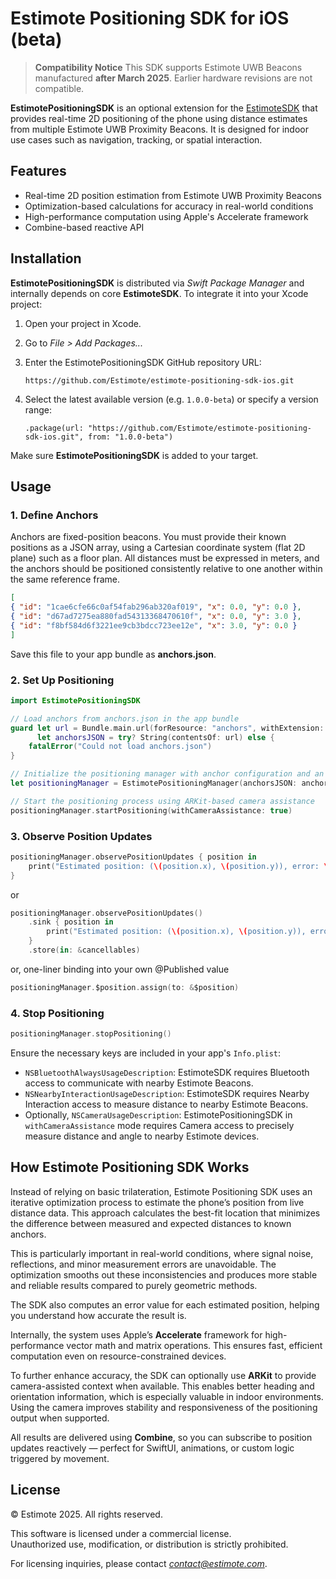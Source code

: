 # Estimote Positioning SDK for iOS (beta)

> **Compatibility Notice**
> This SDK supports Estimote UWB Beacons manufactured **after March 2025**. Earlier hardware revisions are not compatible.

**EstimotePositioningSDK** is an optional extension for the [EstimoteSDK](https://github.com/Estimote/estimote-sdk-ios) that provides real-time 2D positioning of the phone using distance estimates from multiple Estimote UWB Proximity Beacons. It is designed for indoor use cases such as navigation, tracking, or spatial interaction.

## Features

- Real-time 2D position estimation from Estimote UWB Proximity Beacons  
- Optimization-based calculations for accuracy in real-world conditions  
- High-performance computation using Apple's Accelerate framework
- Combine-based reactive API

## Installation

**EstimotePositioningSDK** is distributed via *Swift Package Manager* and internally depends on core **EstimoteSDK**. To integrate it into your Xcode project:

1. Open your project in Xcode.
2. Go to *File > Add Packages...*
3. Enter the EstimotePositioningSDK GitHub repository URL:

   `https://github.com/Estimote/estimote-positioning-sdk-ios.git`

4. Select the latest available version (e.g. `1.0.0-beta`) or specify a version range:

   `.package(url: "https://github.com/Estimote/estimote-positioning-sdk-ios.git", from: "1.0.0-beta")`

Make sure **EstimotePositioningSDK** is added to your target.

## Usage

### 1. Define Anchors

Anchors are fixed-position beacons. You must provide their known positions as a JSON array, using a Cartesian coordinate system (flat 2D plane) such as a floor plan. All distances must be expressed in meters, and the anchors should be positioned consistently relative to one another within the same reference frame.

```json
[
{ "id": "1cae6cfe66c0af54fab296ab320af019", "x": 0.0, "y": 0.0 },
{ "id": "d67ad7275ea880fad54313368470610f", "x": 0.0, "y": 3.0 },
{ "id": "f8bf584d6f3221ee9cb3bdcc723ee12e", "x": 3.0, "y": 0.0 }
]
```

Save this file to your app bundle as **anchors.json**.

### 2. Set Up Positioning

```swift
import EstimotePositioningSDK

// Load anchors from anchors.json in the app bundle
guard let url = Bundle.main.url(forResource: "anchors", withExtension: "json"),
      let anchorsJSON = try? String(contentsOf: url) else {
    fatalError("Could not load anchors.json")
}

// Initialize the positioning manager with anchor configuration and an optional `DeviceManager` from the core **EstimoteSDK** if you want to share it – e.g., using both distance and positioning updates; otherwise, the `EstimotePositioningManager` creates its own instance
let positioningManager = EstimotePositioningManager(anchorsJSON: anchorsJSON)

// Start the positioning process using ARKit-based camera assistance
positioningManager.startPositioning(withCameraAssistance: true)
```

### 3. Observe Position Updates

```swift
positioningManager.observePositionUpdates { position in
    print("Estimated position: (\(position.x), \(position.y)), error: \(position.error)")
}
```

or

```swift
positioningManager.observePositionUpdates()
    .sink { position in
        print("Estimated position: (\(position.x), \(position.y)), error: \(position.error)")
    }
    .store(in: &cancellables)
```

or, one-liner binding into your own @Published value

```swift
positioningManager.$position.assign(to: &$position)
```

### 4. Stop Positioning

```swift
positioningManager.stopPositioning()
```

Ensure the necessary keys are included in your app's `Info.plist`:

- `NSBluetoothAlwaysUsageDescription`: EstimoteSDK requires Bluetooth access to communicate with nearby Estimote Beacons.
- `NSNearbyInteractionUsageDescription`: EstimoteSDK requires Nearby Interaction access to measure distance to nearby Estimote Beacons.
- Optionally, `NSCameraUsageDescription`: EstimotePositioningSDK in `withCameraAssistance` mode requires Camera access to precisely measure distance and angle to nearby Estimote devices.

## How Estimote Positioning SDK Works

Instead of relying on basic trilateration, Estimote Positioning SDK uses an iterative optimization process to estimate the phone’s position from live distance data. This approach calculates the best-fit location that minimizes the difference between measured and expected distances to known anchors.

This is particularly important in real-world conditions, where signal noise, reflections, and minor measurement errors are unavoidable. The optimization smooths out these inconsistencies and produces more stable and reliable results compared to purely geometric methods.

The SDK also computes an error value for each estimated position, helping you understand how accurate the result is.

Internally, the system uses Apple’s **Accelerate** framework for high-performance vector math and matrix operations. This ensures fast, efficient computation even on resource-constrained devices.

To further enhance accuracy, the SDK can optionally use **ARKit** to provide camera-assisted context when available. This enables better heading and orientation information, which is especially valuable in indoor environments. Using the camera improves stability and responsiveness of the positioning output when supported.

All results are delivered using **Combine**, so you can subscribe to position updates reactively — perfect for SwiftUI, animations, or custom logic triggered by movement.

## License

© Estimote 2025. All rights reserved.

This software is licensed under a commercial license.  
Unauthorized use, modification, or distribution is strictly prohibited.  

For licensing inquiries, please contact *contact@estimote.com*.
